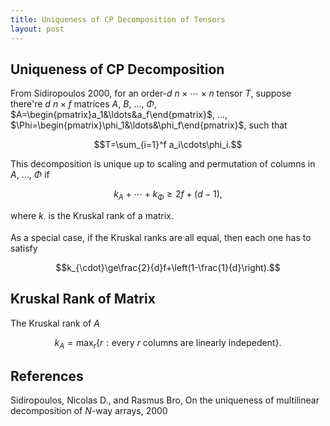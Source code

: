 ```yaml
---
title: Uniqueness of CP Decomposition of Tensors 
layout: post
---
```


<script type="text/javascript" src="https://cdn.mathjax.org/mathjax/latest/MathJax.js?config=TeX-AMS-MML_HTMLorMML"></script>
<script type="text/x-mathjax-config">MathJax.Hub.Config({tex2jax: {inlineMath: [['$','$'], ['\\(','\\)']]}});</script>

## Uniqueness of CP Decomposition
From Sidiropoulos 2000, for an order-$d$ $n\times\cdots\times n$ tensor $T$, suppose there're $d$ $n\times f$ matrices $A$, $B$, ..., $\Phi$, $A=\begin{pmatrix}a_1&\ldots&a_f\end{pmatrix}$, ..., $\Phi=\begin{pmatrix}\phi_1&\ldots&\phi_f\end{pmatrix}$, such that 

$$T=\sum_{i=1}^f a_i\cdots\phi_i.$$

This decomposition is unique up to scaling and permutation of columns in $A$, ..., $\Phi$ if

$$k_A+\cdots+k_{\Phi}\ge 2f+(d-1),$$

where $k_{\cdot}$ is the Kruskal rank of a matrix.

As a special case, if the Kruskal ranks are all equal, then each one has to satisfy

$$k_{\cdot}\ge\frac{2}{d}f+\left(1-\frac{1}{d}\right).$$

## Kruskal Rank of Matrix
The Kruskal rank of $A$

$$k_A=\max_r\lbrace r: \text{every }r\text{ columns are linearly indepedent}\rbrace.$$

## References
Sidiropoulos, Nicolas D., and Rasmus Bro, On the uniqueness of multilinear decomposition of $N$-way arrays, 2000











